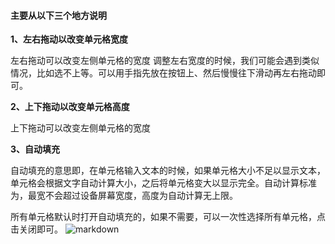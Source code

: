 #### 主要从以下三个地方说明

**1、左右拖动以改变单元格宽度**

左右拖动可以改变左侧单元格的宽度
调整左右宽度的时候，我们可能会遇到类似情况，比如选不上等。可以用手指先放在按钮上、然后慢慢往下滑动再左右拖动即可。

**2、上下拖动以改变单元格高度**

上下拖动可以改变左侧单元格的宽度

**3、自动填充**

自动填充的意思即，在单元格输入文本的时候，如果单元格大小不足以显示文本，单元格会根据文字自动计算大小，之后将单元格变大以显示完全。自动计算标准为，最宽不会超过设备屏幕宽度，高度为自动计算无上限。

所有单元格默认时打开自动填充的，如果不需要，可以一次性选择所有单元格，点击关闭即可。
![markdown](https://upload-images.jianshu.io/upload_images/19261132-fd23f3e6a59381b2.png?imageMogr2/auto-orient/strip%7CimageView2/2/w/1240 "markdown")
